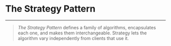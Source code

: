 # The Strategy Pattern
---

> *The Strategy Pattern* defines a family of algorithms, encapsulates each one, and makes them interchangeable. Strategy lets the algorithm vary independently from clients that use it.

